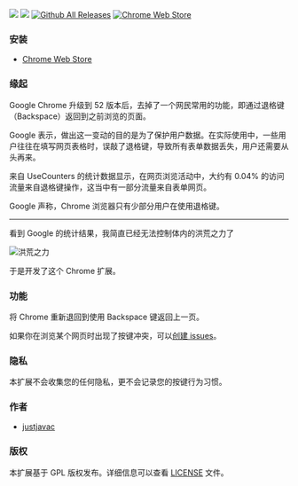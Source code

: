 [![](https://img.shields.io/github/issues/justjavac/back-to-backspace-for-back.svg)](https://github.com/justjavac/back-to-backspace-for-back/issues) [![](https://img.shields.io/github/release/justjavac/back-to-backspace-for-back.svg)](https://github.com/justjavac/back-to-backspace-for-back/releases)
[![Github All Releases](https://img.shields.io/github/downloads/justjavac/back-to-backspace-for-back/total.svg)]()
[![Chrome Web Store](https://img.shields.io/chrome-web-store/v/lefdnijpgdhfcndigmkggjdloagnahnk.svg)](https://chrome.google.com/webstore/detail/lefdnijpgdhfcndigmkggjdloagnahnk)

### 安装

- [Chrome Web Store](https://chrome.google.com/webstore/detail/%E9%80%9A%E8%BF%87%E9%80%80%E6%A0%BC%E9%94%AE%E8%BF%94%E5%9B%9E%E4%B8%8A%E4%B8%80%E9%A1%B5/lefdnijpgdhfcndigmkggjdloagnahnk)

### 缘起

Google Chrome 升级到 52 版本后，去掉了一个网民常用的功能，即通过退格键（Backspace）返回到之前浏览的页面。

Google 表示，做出这一变动的目的是为了保护用户数据。在实际使用中，一些用户往往在填写网页表格时，误敲了退格键，导致所有表单数据丢失，用户还需要从头再来。

来自 UseCounters 的统计数据显示，在网页浏览活动中，大约有 0.04% 的访问流量来自退格键操作，这当中有一部分流量来自表单网页。

Google 声称，Chrome 浏览器只有少部分用户在使用退格键。

------------

看到 Google 的统计结果，我简直已经无法控制体内的洪荒之力了

![洪荒之力](http://img1.mydrivers.com/img/20160809/00dc24db95c34da88d08d953f8f5be28.jpg)

于是开发了这个 Chrome 扩展。

### 功能

将 Chrome 重新退回到使用 Backspace 键返回上一页。

如果你在浏览某个网页时出现了按键冲突，可以[创建 issues](https://github.com/justjavac/back-to-backspace-for-back/issues)。

### 隐私

本扩展不会收集您的任何隐私，更不会记录您的按键行为习惯。

### 作者

 - [justjavac](https://github.com/justjavac)

### 版权

本扩展基于 GPL 版权发布。详细信息可以查看 [LICENSE](./LICENSE) 文件。

